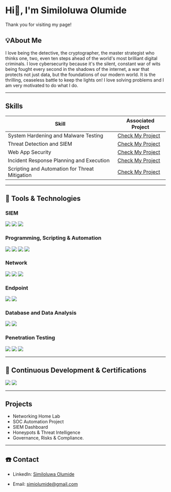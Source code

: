 # Hi👋, I'm Similoluwa Olumide


Thank you for visiting my page!

## 💡About Me
I love being the detective, the cryptographer, the master strategist who thinks one, two, even ten steps ahead of the world's most brilliant digital criminals. I love cybersecurity because it's the silent, constant war of wits being fought every second in the shadows of the internet, a war that protects not just data, but the foundations of our modern world. It is the thrilling, ceaseless battle to keep the lights on!
I love solving problems and I am very motivated to do what I do.

<!---
- 🔭 I’m currently working on ...
- 🌱 I’m currently learning ...
- 👯 I’m looking to collaborate on ...
- 🤔 I’m looking for help with ...
- 💬 Ask me about ...
- 📫 How to reach me: ...
- 😄 Pronouns: ...
- ⚡ Fun fact: ...
--->

---

## Skills

| Skill                                         | Associated Project         |
|-----------------------------------------------|----------------------------|
| System Hardening and Malware Testing          | <a href="https://github.com/Simenco">Check My Project</a>|
| Threat Detection and SIEM | <a href="https://github.com/Simenco">Check My Project</a>|
| Web App Security         | <a href="https://github.com/Simenco">Check My Project</a>|
| Incident Response Planning and Execution      | <a href="https://github.com/Simenco">Check My Project</a>|
| Scripting and Automation for Threat Mitigation | <a href="https://github.com/Simenco">Check My Project</a>|

---

## 🧰 Tools & Technologies

### SIEM
<div>
    <img src="https://img.shields.io/badge/-Microsoft_Sentinel-0078D4?&style=for-the-badge&logo=Microsoft&logoColor=white" />
    <img src="https://img.shields.io/badge/-Splunk-000000?&style=for-the-badge&logo=Splunk&logoColor=white" />
    <img src="https://img.shields.io/badge/-Chronicle-4285F4?&style=for-the-badge&logo=Google&logoColor=white" />
</div>

### Programming, Scripting & Automation
<div>
    <img src="https://img.shields.io/badge/-Python-3776AB?&style=for-the-badge&logo=Python&logoColor=white" />
    <img src="https://img.shields.io/badge/-Bash-4EAA25?&style=for-the-badge&logo=GNU-Bash&logoColor=white" />
    <img src="https://img.shields.io/badge/-C-00599C?&style=for-the-badge&logo=C&logoColor=white" />
    <img src="https://img.shields.io/badge/-C%23-239120?&style=for-the-badge&logo=C-Sharp&logoColor=white" />
</div>

### Network
<div>
    <img src="https://img.shields.io/badge/-Wireshark-1679A7?&style=for-the-badge&logo=Wireshark&logoColor=white" />
    <img src="https://img.shields.io/badge/-Suricata-EF3B2D?&style=for-the-badge&logo=Suricata&logoColor=white" />
    <img src="https://img.shields.io/badge/-Nmap-004688?&style=for-the-badge&logo=Nmap&logoColor=white" />
</div>

### Endpoint
<div>
    <img src="https://img.shields.io/badge/-Microsoft_Defender_for_Endpoint-00A4EF?&style=for-the-badge&logo=Microsoft&logoColor=white" />
    <img src="https://img.shields.io/badge/-Velociraptor-4B275F?&style=for-the-badge&logo=Velociraptor&logoColor=white" />
</div>

### Database and Data Analysis
<div>
    <img src="https://img.shields.io/badge/-Microsoft%20Excel-217346?&style=for-the-badge&logo=Microsoft%20Excel&logoColor=white" />
    <img src="https://img.shields.io/badge/-SQL-336791?&style=for-the-badge&logo=MySQL&logoColor=white" />
</div>

### Penetration Testing
<div>
    <img src="https://img.shields.io/badge/-Kali%20Linux-557C94?&style=for-the-badge&logo=Kali%20Linux&logoColor=white" />
    <img src="https://img.shields.io/badge/-Metasploit-FF6B3A?&style=for-the-badge&logo=Metasploit&logoColor=white" />
    <img src="https://img.shields.io/badge/-Burp%20Suite-E94E77?&style=for-the-badge&logo=BurpSuite&logoColor=white" />
</div>

---

## 🌲 Continuous Development & Certifications
<div>
    <img src="https://img.shields.io/badge/-CompTIA%20Security%2B-EA1C23?&style=for-the-badge&logo=CompTIA&logoColor=white" />
    <img src="https://img.shields.io/badge/-Google%20Cybersecurity%20Analyst%20Professional%20Certificate-4285F4?&style=for-the-badge&logo=Google&logoColor=white" />
</div>

---

## Projects
- Networking Home Lab
- SOC Automation Project
- SIEM Dashboard
- Honeypots & Threat Intelligence
- Governance, Risks & Compliance.

---

## :phone: Contact
- LinkedIn: [Similoluwa Olumide](https://linkedin.com/in/saolumide)


- Email: simiolumide@gmail.com
